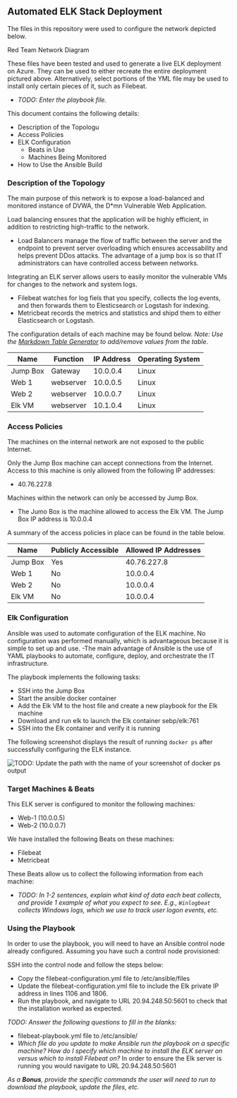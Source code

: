 ## Automated ELK Stack Deployment

The files in this repository were used to configure the network depicted below.

Red Team Network Diagram 

These files have been tested and used to generate a live ELK deployment on Azure. They can be used to either recreate the entire deployment pictured above. Alternatively, select portions of the YML file may be used to install only certain pieces of it, such as Filebeat.

  - _TODO: Enter the playbook file._

This document contains the following details:
- Description of the Topologu
- Access Policies
- ELK Configuration
  - Beats in Use
  - Machines Being Monitored
- How to Use the Ansible Build


### Description of the Topology

The main purpose of this network is to expose a load-balanced and monitored instance of DVWA, the D*mn Vulnerable Web Application.

Load balancing ensures that the application will be highly efficient, in addition to restricting high-traffic to the network.
- Load Balancers manage the flow of traffic between the server and the endpoint to prevent server overloading which ensures accessability and helps prevent DDos attacks.   The advantage of a jump box is so that IT administrators can have controlled access between networks.

Integrating an ELK server allows users to easily monitor the vulnerable VMs for changes to the network and system logs.
- Filebeat watches for log fiels that you specify, collects the log events, and then forwards them to Elesticsearch or Logstash for indexing.
- Metricbeat records the metrics and statistics and shipd them to either Elasticsearch or Logstash.

The configuration details of each machine may be found below.
_Note: Use the [Markdown Table Generator](http://www.tablesgenerator.com/markdown_tables) to add/remove values from the table_.

| Name     | Function | IP Address | Operating System |
|----------|----------|------------|------------------|
| Jump Box | Gateway  | 10.0.0.4   | Linux            |
| Web 1    | webserver| 10.0.0.5   | Linux            |
| Web 2    | webserver| 10.0.0.7   | Linux            |
| Elk VM   | webserver| 10.1.0.4   | Linux            |

### Access Policies

The machines on the internal network are not exposed to the public Internet. 

Only the Jump Box machine can accept connections from the Internet. Access to this machine is only allowed from the following IP addresses:
- 40.76.227.8

Machines within the network can only be accessed by Jump Box.
- The Jumo Box is the machine allowed to access the Elk VM.  The Jump Box IP address is 10.0.0.4

A summary of the access policies in place can be found in the table below.

| Name     | Publicly Accessible | Allowed IP Addresses |
|----------|---------------------|----------------------|
| Jump Box | Yes                 | 40.76.227.8          |
| Web 1    | No                  | 10.0.0.4             |
| Web 2    | No                  | 10.0.0.4             |
| Elk VM   | No                  | 10.0.0.4             |

### Elk Configuration

Ansible was used to automate configuration of the ELK machine. No configuration was performed manually, which is advantageous because it is simple to set up and use. 
-The main advantage of Ansible is the use of YAML playbooks to automate, configure, deploy, and orchestrate the IT infrastructure.

The playbook implements the following tasks:

- SSH into the Jump Box
- Start the ansible docker container
- Add the Elk VM to the host file and create a new playbook for the Elk machine
- Download and run elk to launch the Elk container sebp/elk:761
- SSH into the Elk container and verify it is running

The following screenshot displays the result of running `docker ps` after successfully configuring the ELK instance.

![TODO: Update the path with the name of your screenshot of docker ps output](Images/docker_ps_output.png)

### Target Machines & Beats
This ELK server is configured to monitor the following machines:
- Web-1 (10.0.0.5)
- Web-2 (10.0.0.7)

We have installed the following Beats on these machines:
- Filebeat
- Metricbeat

These Beats allow us to collect the following information from each machine:
- _TODO: In 1-2 sentences, explain what kind of data each beat collects, and provide 1 example of what you expect to see. E.g., `Winlogbeat` collects Windows logs, which we use to track user logon events, etc._

### Using the Playbook
In order to use the playbook, you will need to have an Ansible control node already configured. Assuming you have such a control node provisioned: 

SSH into the control node and follow the steps below:
- Copy the filebeat-configuration.yml file to /etc/ansible/files
- Update the filebeat-configuration.yml file to include the Elk private IP address in lines 1106 and 1806.
- Run the playbook, and navigate to URL 20.94.248.50:5601 to check that the installation worked as expected.

_TODO: Answer the following questions to fill in the blanks:_
- filebeat-playbook.yml file to /etc/ansible/
- _Which file do you update to make Ansible run the playbook on a specific machine? How do I specify which machine to install the ELK server on versus which to install Filebeat on?_
In order to ensure the Elk server is running you would navigate to URL 20.94.248.50:5601 

_As a **Bonus**, provide the specific commands the user will need to run to download the playbook, update the files, etc._
